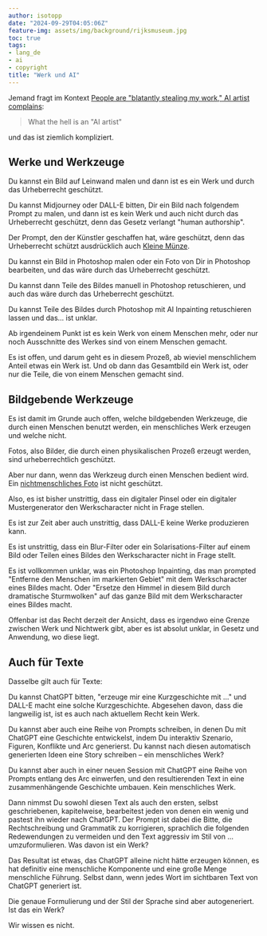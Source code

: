 ```yaml
---
author: isotopp
date: "2024-09-29T04:05:06Z"
feature-img: assets/img/background/rijksmuseum.jpg
toc: true
tags:
- lang_de
- ai
- copyright
title: "Werk und AI"
---
```


Jemand fragt im Kontext
[People are "blatantly stealing my work," AI artist complains](https://www.creativebloq.com/ai/ai-art/controversial-competition-winner-still-hopes-to-copyright-his-ai-art):
>    What the hell is an "AI artist"

und das ist ziemlich kompliziert.

## Werke und Werkzeuge

Du kannst ein Bild auf Leinwand malen und dann ist es ein Werk und durch das Urheberrecht geschützt.

Du kannst Midjourney oder DALL-E bitten, Dir ein Bild nach folgendem Prompt zu malen,
und dann ist es kein Werk und auch nicht durch das Urheberrecht geschützt, denn das Gesetz verlangt "human authorship".

Der Prompt, den der Künstler geschaffen hat, wäre geschützt, 
denn das Urheberrecht schützt ausdrücklich auch [Kleine Münze](https://medien-wiki.de/kleine-muenze).

Du kannst ein Bild in Photoshop malen oder ein Foto von Dir in Photoshop bearbeiten, 
und das wäre durch das Urheberrecht geschützt.

Du kannst dann Teile des Bildes manuell in Photoshop retuschieren,
und auch das wäre durch das Urheberrecht geschützt.

Du kannst Teile des Bildes durch Photoshop mit AI Inpainting retuschieren lassen und das… ist unklar.

Ab irgendeinem Punkt ist es kein Werk von einem Menschen mehr,
oder nur noch Ausschnitte des Werkes sind von einem Menschen gemacht.

Es ist offen, und darum geht es in diesem Prozeß, ab wieviel menschlichem Anteil etwas ein Werk ist.
Und ob dann das Gesamtbild ein Werk ist, oder nur die Teile, die von einem Menschen gemacht sind.

## Bildgebende Werkzeuge

Es ist damit im Grunde auch offen, welche bildgebenden Werkzeuge, die durch einen Menschen benutzt werden,
ein menschliches Werk erzeugen und welche nicht.

Fotos, also Bilder, die durch einen physikalischen Prozeß erzeugt werden, sind urheberrechtlich geschützt.

Aber nur dann, wenn das Werkzeug durch einen Menschen bedient wird.
Ein
[nichtmenschliches Foto](https://www.stern.de/panorama/weltgeschehen/wie-das-beruehmte-affen-selfie-einen-fotografen-ruinierte--7561910.html)
ist nicht geschützt.

Also, es ist bisher unstrittig, 
dass ein digitaler Pinsel oder ein digitaler Mustergenerator den Werkscharacter nicht in Frage stellen.

Es ist zur Zeit aber auch unstrittig, dass DALL-E keine Werke produzieren kann.

Es ist unstrittig, 
dass ein Blur-Filter oder ein Solarisations-Filter auf einem Bild oder Teilen eines Bildes den Werkscharacter nicht in Frage stellt.

Es ist vollkommen unklar, was ein Photoshop Inpainting, 
das man prompted "Entferne den Menschen im markierten Gebiet" mit dem Werkscharacter eines Bildes macht.
Oder "Ersetze den Himmel in diesem Bild durch dramatische Sturmwolken" auf das ganze Bild 
mit dem Werkscharacter eines Bildes macht.

Offenbar ist das Recht derzeit der Ansicht, dass es irgendwo eine Grenze zwischen Werk und Nichtwerk gibt, 
aber es ist absolut unklar, in Gesetz und Anwendung, wo diese liegt.

## Auch für Texte

Dasselbe gilt auch für Texte:

Du kannst ChatGPT bitten, "erzeuge mir eine Kurzgeschichte mit ..." und DALL-E macht eine solche Kurzgeschichte.
Abgesehen davon, dass die langweilig ist, ist es auch nach aktuellem Recht kein Werk.

Du kannst aber auch eine Reihe von Prompts schreiben, in denen Du mit ChatGPT eine Geschichte entwickelst, 
indem Du interaktiv Szenario, Figuren, Konflikte und Arc generierst.
Du kannst nach diesen automatisch generierten Ideen eine Story schreiben – ein menschliches Werk?

Du kannst aber auch in einer neuen Session mit ChatGPT eine Reihe von Prompts entlang des Arc einwerfen,
und den resultierenden Text in eine zusammenhängende Geschichte umbauen.
Kein menschliches Werk.

Dann nimmst Du sowohl diesen Text als auch den ersten, selbst geschriebenen, kapitelweise, 
bearbeitest jeden von denen ein wenig und pastest ihn wieder nach ChatGPT.
Der Prompt ist dabei die Bitte, die Rechtschreibung und Grammatik zu korrigieren, 
sprachlich die folgenden Redewendungen zu vermeiden und den Text aggressiv im Stil von ... umzuformulieren.
Was davon ist ein Werk?

Das Resultat ist etwas, das ChatGPT alleine nicht hätte erzeugen können,
es hat definitiv eine menschliche Komponente und eine große Menge menschliche Führung.
Selbst dann, wenn jedes Wort im sichtbaren Text von ChatGPT generiert ist.

Die genaue Formulierung und der Stil der Sprache sind aber autogeneriert.
Ist das ein Werk?

Wir wissen es nicht.
